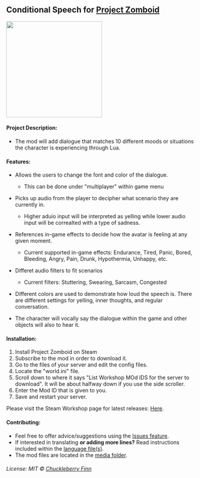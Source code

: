 ## Conditional Speech for [Project Zomboid](https://projectzomboid.com/)
<img src="https://github.com/ChuckTheSheep/zomboid-cnd-speech/blob/master/Contents/mods/zomboid-cnd-speech/poster.png?raw=true" width="255" height="255" />

#### Project Description: 
- The mod will add dialogue that matches 10 different moods or situations the character is experiencing through Lua. 

#### Features:
- Allows the users to change the font and color of the dialogue.
    - This can be done under "multiplayer" within game menu

- Picks up audio from the player to decipher what scenario they are currently in.
    - Higher aduio input will be interpreted as yelling while lower audio input will be correalted with a type of sadness.

- References in-game effects to decide how the avatar is feeling at any given moment.
    - Current supported in-game effects: Endurance, Tired, Panic, Bored, Bleeding, Angry, Pain, Drunk, Hypothermia, Unhappy, etc.

- Differet audio filters to fit scenarios
    - Current filters: Stuttering, Swearing, Sarcasm, Congested

- Different colors are used to demonstrate how loud the speech is. There are different settings for 
yelling, inner thoughts, and regular conversation.

- The character will vocally say the dialogue within the game and other objects will also to hear it.

#### Installation: 
1. Install Project Zomboid on Steam
2. Subscribe to the mod in order to download it.
3. Go to the files of your server and edit the config files. 
4. Locate the "world.ini" file.
5. Scroll down to where it says "List Workshop MOd IDS for the server to download". It will be about halfway down if you use the side scroller.
6. Enter the Mod ID that is given to you.
7. Save and restart your server. 

Please visit the Steam Workshop page for latest releases: [Here](https://steamcommunity.com/sharedfiles/filedetails/?id=2398253681&tscn=1615776658).

#### Contributing:
- Feel free to offer advice/suggestions using the [Issues feature](https://github.com/ChuckTheSheep/zomboid-cnd-speech/issues).
- If interested in translating **or adding more lines?** Read instructions included within the [language file(s)](https://github.com/ChuckTheSheep/zomboid-cnd-speech/tree/master/Contents/mods/zomboid-cnd-speech/media/lua/shared/Translate).
- The mod files are located in the [media folder](https://github.com/ChuckTheSheep/zomboid-cnd-speech/tree/master/Contents/mods/zomboid-cnd-speech/media).

###### License: MIT © [Chuckleberry Finn](https://github.com/ChuckTheSheep)
